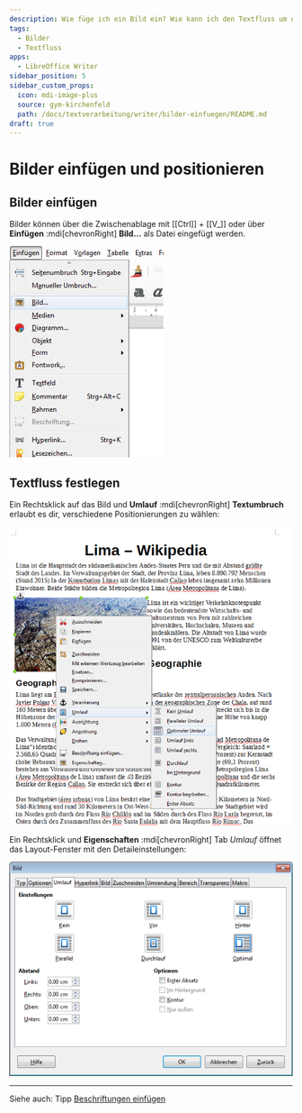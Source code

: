 ```yaml
---
description: Wie füge ich ein Bild ein? Wie kann ich den Textfluss um das Bild ändern?
tags:
  - Bilder
  - Textfluss
apps:
  - LibreOffice Writer
sidebar_position: 5
sidebar_custom_props:
  icon: mdi-image-plus
  source: gym-kirchenfeld
  path: /docs/textverarbeitung/writer/bilder-einfuegen/README.md
draft: true
---
```


# Bilder einfügen und positionieren



## Bilder einfügen
Bilder können über die Zwischenablage mit [[Ctrl]] + [[V_]] oder über __Einfügen__ :mdi[chevronRight] __Bild…__ als Datei eingefügt werden.

![Bild aus Datei einfügen](./images/bild-einfuegen.lo.png)

## Textfluss festlegen
Ein Rechtsklick auf das Bild und __Umlauf__ :mdi[chevronRight] __Textumbruch__ erlaubt es dir, verschiedene Positionierungen zu wählen:

![Einstellungen Textfluss](./images/bild-textfluss.lo.png)


Ein Rechtsklick und __Eigenschaften__ :mdi[chevronRight] Tab _Umlauf_ öffnet das Layout-Fenster mit den Detaileinstellungen:

![Bildeigenschaften «Umlauf»](./images/bild-eigenschaften.lo.png)


---

Siehe auch: Tipp [Beschriftungen einfügen](../beschriftungen-einfuegen)
